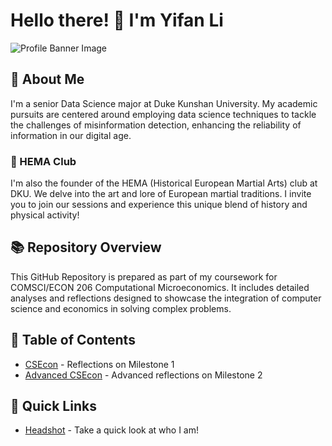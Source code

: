 # Hello there! 🌟 I'm Yifan Li

![Profile Banner Image](https://github.com/usernameavalible/CS206-Computational-Microeconomics/blob/main/498603743923548540.jpg)

## 🚀 About Me
I'm a senior Data Science major at Duke Kunshan University. My academic pursuits are centered around employing data science techniques to tackle the challenges of misinformation detection, enhancing the reliability of information in our digital age.

### 🏹 HEMA Club
I'm also the founder of the HEMA (Historical European Martial Arts) club at DKU. We delve into the art and lore of European martial traditions. I invite you to join our sessions and experience this unique blend of history and physical activity!

## 📚 Repository Overview
This GitHub Repository is prepared as part of my coursework for COMSCI/ECON 206 Computational Microeconomics. It includes detailed analyses and reflections designed to showcase the integration of computer science and economics in solving complex problems.

## 📖 Table of Contents
- [CSEcon](/CSEcon/README.md) - Reflections on Milestone 1
- [Advanced CSEcon](/Advance_CSEcon/README.md) - Advanced reflections on Milestone 2

## 🌟 Quick Links
- [Headshot](url-to-your-headshot.jpg) - Take a quick look at who I am!
